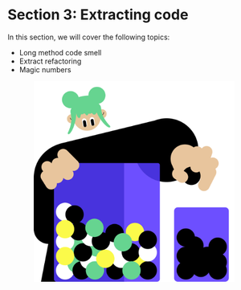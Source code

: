# Section 3: Extracting code

In this section, we will cover the following topics:
- Long method code smell
- Extract refactoring
- Magic numbers

<p align="center">
    <img src="../../../common/src/main/resources/images/ExtractingCode/Introduction/extracting_code_intro.png" alt="Extracting code" width="400"/>
</p>
